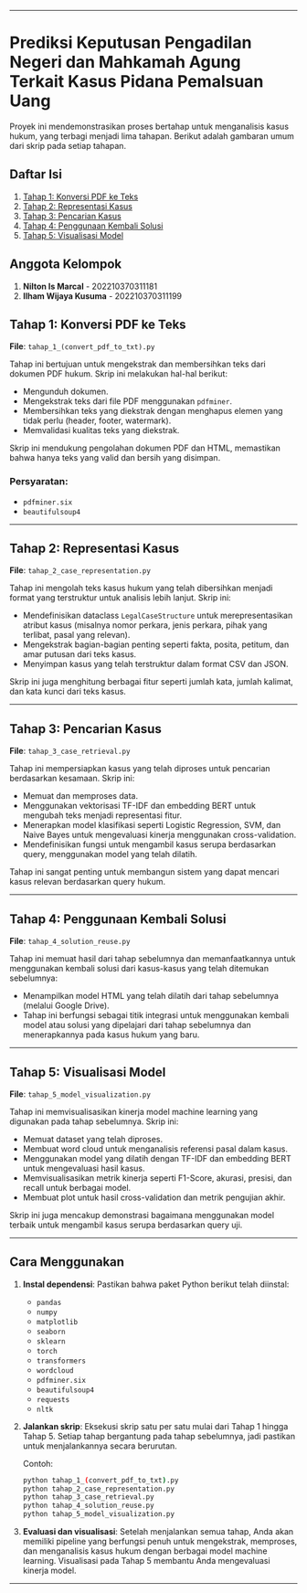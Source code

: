 
---

# Prediksi Keputusan Pengadilan Negeri dan Mahkamah Agung Terkait Kasus Pidana Pemalsuan Uang

Proyek ini mendemonstrasikan proses bertahap untuk menganalisis kasus hukum, yang terbagi menjadi lima tahapan. Berikut adalah gambaran umum dari skrip pada setiap tahapan.

## Daftar Isi

1. [Tahap 1: Konversi PDF ke Teks](#tahap-1-konversi-pdf-ke-teks)
2. [Tahap 2: Representasi Kasus](#tahap-2-representasi-kasus)
3. [Tahap 3: Pencarian Kasus](#tahap-3-pencarian-kasus)
4. [Tahap 4: Penggunaan Kembali Solusi](#tahap-4-penggunaan-kembali-solusi)
5. [Tahap 5: Visualisasi Model](#tahap-5-visualisasi-model)

## Anggota Kelompok

1. **Nilton Is Marcal** - 202210370311181
2. **Ilham Wijaya Kusuma** - 202210370311199

## Tahap 1: Konversi PDF ke Teks

**File**: `tahap_1_(convert_pdf_to_txt).py`

Tahap ini bertujuan untuk mengekstrak dan membersihkan teks dari dokumen PDF hukum. Skrip ini melakukan hal-hal berikut:

* Mengunduh dokumen.
* Mengekstrak teks dari file PDF menggunakan `pdfminer`.
* Membersihkan teks yang diekstrak dengan menghapus elemen yang tidak perlu (header, footer, watermark).
* Memvalidasi kualitas teks yang diekstrak.

Skrip ini mendukung pengolahan dokumen PDF dan HTML, memastikan bahwa hanya teks yang valid dan bersih yang disimpan.

### Persyaratan:

* `pdfminer.six`
* `beautifulsoup4`

---

## Tahap 2: Representasi Kasus

**File**: `tahap_2_case_representation.py`

Tahap ini mengolah teks kasus hukum yang telah dibersihkan menjadi format yang terstruktur untuk analisis lebih lanjut. Skrip ini:

* Mendefinisikan dataclass `LegalCaseStructure` untuk merepresentasikan atribut kasus (misalnya nomor perkara, jenis perkara, pihak yang terlibat, pasal yang relevan).
* Mengekstrak bagian-bagian penting seperti fakta, posita, petitum, dan amar putusan dari teks kasus.
* Menyimpan kasus yang telah terstruktur dalam format CSV dan JSON.

Skrip ini juga menghitung berbagai fitur seperti jumlah kata, jumlah kalimat, dan kata kunci dari teks kasus.

---

## Tahap 3: Pencarian Kasus

**File**: `tahap_3_case_retrieval.py`

Tahap ini mempersiapkan kasus yang telah diproses untuk pencarian berdasarkan kesamaan. Skrip ini:

* Memuat dan memproses data.
* Menggunakan vektorisasi TF-IDF dan embedding BERT untuk mengubah teks menjadi representasi fitur.
* Menerapkan model klasifikasi seperti Logistic Regression, SVM, dan Naive Bayes untuk mengevaluasi kinerja menggunakan cross-validation.
* Mendefinisikan fungsi untuk mengambil kasus serupa berdasarkan query, menggunakan model yang telah dilatih.

Tahap ini sangat penting untuk membangun sistem yang dapat mencari kasus relevan berdasarkan query hukum.

---

## Tahap 4: Penggunaan Kembali Solusi

**File**: `tahap_4_solution_reuse.py`

Tahap ini memuat hasil dari tahap sebelumnya dan memanfaatkannya untuk menggunakan kembali solusi dari kasus-kasus yang telah ditemukan sebelumnya:

* Menampilkan model HTML yang telah dilatih dari tahap sebelumnya (melalui Google Drive).
* Tahap ini berfungsi sebagai titik integrasi untuk menggunakan kembali model atau solusi yang dipelajari dari tahap sebelumnya dan menerapkannya pada kasus hukum yang baru.

---

## Tahap 5: Visualisasi Model

**File**: `tahap_5_model_visualization.py`

Tahap ini memvisualisasikan kinerja model machine learning yang digunakan pada tahap sebelumnya. Skrip ini:

* Memuat dataset yang telah diproses.
* Membuat word cloud untuk menganalisis referensi pasal dalam kasus.
* Menggunakan model yang dilatih dengan TF-IDF dan embedding BERT untuk mengevaluasi hasil kasus.
* Memvisualisasikan metrik kinerja seperti F1-Score, akurasi, presisi, dan recall untuk berbagai model.
* Membuat plot untuk hasil cross-validation dan metrik pengujian akhir.

Skrip ini juga mencakup demonstrasi bagaimana menggunakan model terbaik untuk mengambil kasus serupa berdasarkan query uji.

---

## Cara Menggunakan

1. **Instal dependensi**:
   Pastikan bahwa paket Python berikut telah diinstal:

   * `pandas`
   * `numpy`
   * `matplotlib`
   * `seaborn`
   * `sklearn`
   * `torch`
   * `transformers`
   * `wordcloud`
   * `pdfminer.six`
   * `beautifulsoup4`
   * `requests`
   * `nltk`

2. **Jalankan skrip**:
   Eksekusi skrip satu per satu mulai dari Tahap 1 hingga Tahap 5. Setiap tahap bergantung pada tahap sebelumnya, jadi pastikan untuk menjalankannya secara berurutan.

   Contoh:

   ```bash
   python tahap_1_(convert_pdf_to_txt).py
   python tahap_2_case_representation.py
   python tahap_3_case_retrieval.py
   python tahap_4_solution_reuse.py
   python tahap_5_model_visualization.py
   ```

3. **Evaluasi dan visualisasi**:
   Setelah menjalankan semua tahap, Anda akan memiliki pipeline yang berfungsi penuh untuk mengekstrak, memproses, dan menganalisis kasus hukum dengan berbagai model machine learning. Visualisasi pada Tahap 5 membantu Anda mengevaluasi kinerja model.

---


